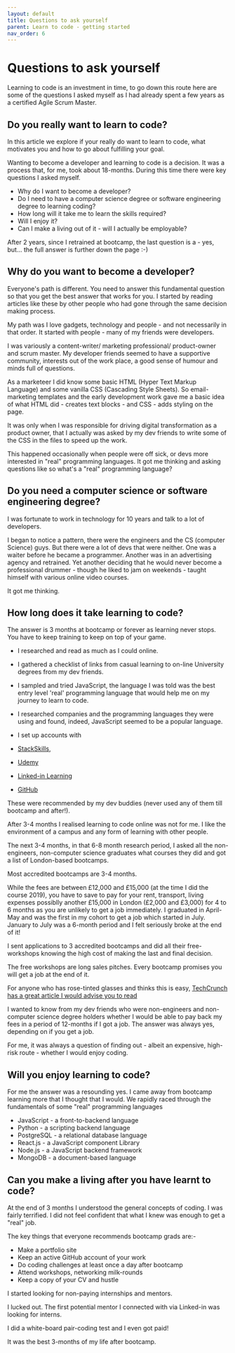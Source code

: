 ```yaml
---
layout: default
title: Questions to ask yourself
parent: Learn to code - getting started
nav_order: 6
---
```


# Questions to ask yourself

Learning to code is an investment in time, to go down this route here are some of the questions I asked myself as I had already spent a few years as a certified Agile Scrum Master.
## Do you really want to learn to code?

In this article we explore if your really do want to learn to code, what motivates you and how to go about fulfilling your goal.

Wanting to become a developer and learning to code is a decision. It was a process that, for me, took about 18-months. During this time there were key questions I asked myself.

- Why do I want to become a developer?
- Do I need to have a computer science degree or software engineering degree to learning coding?
- How long will it take me to learn the skills required?
- Will I enjoy it?
- Can I make a living out of it - will I actually be employable?

After 2 years, since I retrained at bootcamp, the last question is a - yes, but... the full answer is further down the page :-)

## Why do you want to become a developer?

Everyone's path is different. You need to answer this fundamental question so that you get the best answer that works for you. I started by reading articles like these by other people who had gone through the same decision making process.

My path was I love gadgets, technology and people - and not necessarily in that order. It started with people - many of my friends were developers.

I was variously a content-writer/ marketing professional/ product-owner and scrum master. My developer friends seemed to have a supportive community, interests out of the work place, a good sense of humour and minds full of questions.

As a marketeer I did know some basic HTML (Hyper Text Markup Language) and some vanilla CSS (Cascading Style Sheets). So email-marketing templates and the early development work gave me a basic idea of what HTML did - creates text blocks - and CSS - adds styling on the page.

It was only when I was responsible for driving digital transformation as a product owner, that I actually was asked by my dev friends to write some of the CSS in the files to speed up the work.

This happened occasionally when people were off sick, or devs more interested in "real" programming languages. It got me thinking and asking questions like so what's a "real" programming language?

## Do you need a computer science or software engineering degree?

I was fortunate to work in technology for 10 years and talk to a lot of developers.

I began to notice a pattern, there were the engineers and the CS (computer Science) guys. But there were a lot of devs that were neither. One was a waiter before he became a programmer. Another was in an advertising agency and retrained. Yet another deciding that he would never become a professional drummer - though he liked to jam on weekends - taught himself with various online video courses.

It got me thinking.

## How long does it take learning to code?

The answer is 3 months at bootcamp or forever as learning never stops. You have to keep training to keep on top of your game.

- I researched and read as much as I could online.

- I gathered a checklist of links from casual learning to on-line University degrees from my dev friends.

- I sampled and tried JavaScript, the language I was told was the best entry level 'real' programming language that would help me on my journey to learn to code.

- I researched companies and the programming languages they were using and found, indeed, JavaScript seemed to be a popular language.

- I set up accounts with
- [StackSkills](https://stackskills.com),
- [Udemy](https://www.udemy.com/)
- [Linked-in Learning](https://www.linkedin.com/learning/)
- [GitHub](https://github.com/)

These were recommended by my dev buddies (never used any of them till bootcamp and after!).

After 3-4 months I realised learning to code online was not for me. I like the environment of a campus and any form of learning with other people.

The next 3-4 months, in that 6-8 month research period, I asked all the non-engineers, non-computer science graduates what courses they did and got a list of London-based bootcamps.

Most accredited bootcamps are 3-4 months.

While the fees are between £12,000 and £15,000 (at the time I did the course 2019), you have to save to pay for your rent, transport, living expenses possiblly another £15,000 in London (£2,000 and £3,000) for 4 to 6 months as you are unlikely to get a job immediately. I graduated in April-May and was the first in my cohort to get a job which started in July. January to July was a 6-month period and I felt seriously broke at the end of it!

I sent applications to 3 accredited bootcamps and did all their free-workshops knowing the high cost of making the last and final decision.

The free workshops are long sales pitches. Every bootcamp promises you will get a job at the end of it.

For anyone who has rose-tinted glasses and thinks this is easy, [TechCrunch has a great article I would advise you to read](https://techcrunch.com/2016/05/10/please-dont-learn-to-code/?guccounter=1&guce_referrer=aHR0cHM6Ly9kdWNrZHVja2dvLmNvbS8&guce_referrer_sig=AQAAALsw3_pchq0NjOi9k6kGJQy9dZBSI1xnhmbAcANlC0YhcpJjKeLzFndwPkn9qasFL9IrmK0ukYh5ZvB0DtplWb0brNtd-c4UAb8PmFbbjrEXVPYOoZCj25OfLEaqTE6ZCd9muyuqC0RpNJZGEkOHYka3fYq23NMtL98Pg7Nj7Ow7)

I wanted to know from my dev friends who were non-engineers and non-computer science degree holders whether I would be able to pay back my fees in a period of 12-months if I got a job. The answer was always yes, depending on if you get a job.

For me, it was always a question of finding out - albeit an expensive, high-risk route - whether I would enjoy coding.

## Will you enjoy learning to code?

For me the answer was a resounding yes. I came away from bootcamp learning more that I thought that I would. We rapidly raced through the fundamentals of some "real" programming languages

- JavaScript - a front-to-backend language
- Python - a scripting backend language
- PostgreSQL - a relational database language
- React.js - a JavaScript component Library
- Node.js - a JavaScript backend framework
- MongoDB - a document-based language

## Can you make a living after you have learnt to code?

At the end of 3 months I understood the general concepts of coding. I was fairly terrified. I did not feel confident that what I knew was enough to get a "real" job.

The key things that everyone recommends bootcamp grads are:-

- Make a portfolio site
- Keep an active GitHub account of your work
- Do coding challenges at least once a day after bootcamp
- Attend workshops, networking milk-rounds
- Keep a copy of your CV and hustle

I started looking for non-paying internships and mentors.

I lucked out. The first potential mentor I connected with via Linked-in was looking for interns.

I did a white-board pair-coding test and I even got paid!

It was the best 3-months of my life after bootcamp.
